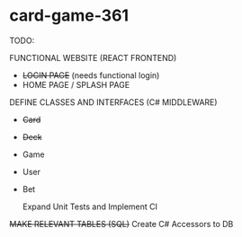 # card-game-361
TODO:

FUNCTIONAL WEBSITE (REACT FRONTEND)
- ~~LOGIN PAGE~~ (needs functional login)
- HOME PAGE / SPLASH PAGE
  
DEFINE CLASSES AND INTERFACES (C# MIDDLEWARE)
- ~~Card~~
- ~~Deck~~
- Game
- User
- Bet

  Expand Unit Tests and Implement CI

~~MAKE RELEVANT TABLES (SQL)~~
Create C# Accessors to DB
